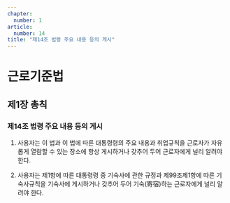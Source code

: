 ```yaml
---
chapter:
  number: 1
article:
  number: 14
title: "제14조 법령 주요 내용 등의 게시"
---
```

# 근로기준법

## 제1장 총칙

### 제14조 법령 주요 내용 등의 게시

1. 사용자는 이 법과 이 법에 따른 대통령령의 주요 내용과 취업규칙을 근로자가 자유롭게 열람할 수 있는 장소에 항상 게시하거나 갖추어 두어 근로자에게 널리 알려야 한다.

2. 사용자는 제1항에 따른 대통령령 중 기숙사에 관한 규정과 제99조제1항에 따른 기숙사규칙을 기숙사에 게시하거나 갖추어 두어 기숙(寄宿)하는 근로자에게 널리 알려야 한다.
